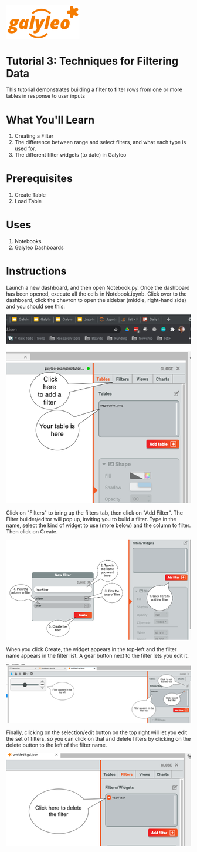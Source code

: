 <img src=../../galyleo-logo.png width=200>

# Tutorial 3: Techniques for Filtering Data

This tutorial demonstrates  building a filter to filter rows from one or more tables in response to user inputs
# What You'll Learn

1. Creating a Filter
2. The difference between range and select filters, and what each type is used for.
3. The different filter widgets (to date) in Galyleo
# Prerequisites

1. Create Table
2. Load Table
# Uses

1. Notebooks
2. Galyleo Dashboards

# Instructions
Launch a new dashboard, and then open Notebook.py.  Once the dashboard has been opened, execute all the cells in Notebook.ipynb.  Click over to the dashboard, click the chevron to open the sidebar (middle, right-hand side) and you should see this:

![Table on screen](images/table-added.png)

Click on "Filters" to bring up the filters tab, then click on "Add Filter".  The Filter builder/editor will pop up, inviting you to build a filter.  Type in the name, select the kind of widget to use (more below) and the column to filter.  Then click on Create.

![Filter Dialog](images/filter-dialog.png)

When you click Create, the widget appears in the top-left and the filter name appears in the filter list.  A gear button next to the filter lets you edit it.

![Filter UI](images/filter-ui.png)

Finally, clicking on the selection/edit button on the top right will let you edit the set of filters, so you can click on that and delete filters by clicking on the delete button to the left of the filter name.

![Delete Filter](images/delete-filter.png)
